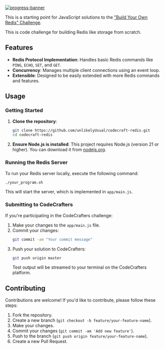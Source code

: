 [![progress-banner](https://backend.codecrafters.io/progress/redis/9a8f9d01-f557-4e51-bd17-c6879424a330)](https://app.codecrafters.io/users/codecrafters-bot?r=2qF)

This is a starting point for JavaScript solutions to the
["Build Your Own Redis" Challenge](https://codecrafters.io/challenges/redis).

This is code challenge for building Redis like storage from scratch.

## Features

- **Redis Protocol Implementation**: Handles basic Redis commands like `PING`, `ECHO`, `SET`, and `GET`.
- **Concurrency**: Manages multiple client connections using an event loop.
- **Extensible**: Designed to be easily extended with more Redis commands and features.

## Usage

### Getting Started

1.  **Clone the repository**:
    ```sh
    git clone https://github.com/unlikelyUsual/codecraft-redis.git
    cd codecraft-redis
    ```
2.  **Ensure Node.js is installed**: This project requires Node.js (version 21 or higher).
    You can download it from [nodejs.org](https://nodejs.org/).

### Running the Redis Server

To run your Redis server locally, execute the following command:

```sh
./your_program.sh
```

This will start the server, which is implemented in `app/main.js`.

### Submitting to CodeCrafters

If you're participating in the CodeCrafters challenge:

1.  Make your changes to the `app/main.js` file.
2.  Commit your changes:
    ```sh
    git commit -am "Your commit message"
    ```
3.  Push your solution to CodeCrafters:
    ```sh
    git push origin master
    ```
    Test output will be streamed to your terminal on the CodeCrafters platform.

## Contributing

Contributions are welcome! If you'd like to contribute, please follow these steps:

1.  Fork the repository.
2.  Create a new branch (`git checkout -b feature/your-feature-name`).
3.  Make your changes.
4.  Commit your changes (`git commit -am 'Add new feature'`).
5.  Push to the branch (`git push origin feature/your-feature-name`).
6.  Create a new Pull Request.
